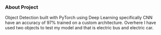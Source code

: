 ### About Project

Object Detection built with PyTorch using Deep Learning specifically CNN have an accuracy of 97% trained on a custom architecture. Overhere I have used two objects to test my model and that is electric bus and electric car.
